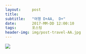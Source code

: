 ```yaml
---          
layout:	    post          
title: 	    
subtitle:   "여행 D+AA,  D+"          
date:       2017-MM-DD 12:00:10   
tags:       포스팅          
header-img: img/post-travel-AA.jpg
---          
```

  

![](/img/17MMDD-.jpg)
